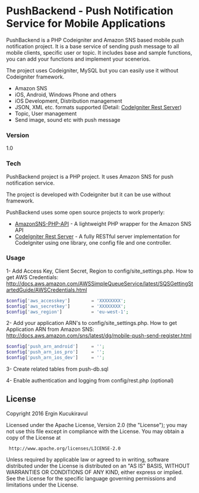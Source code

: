 # PushBackend - Push Notification Service for Mobile Applications

PushBackend is a PHP Codeigniter and Amazon SNS based mobile push notification project. It is a base service of sending push message to all mobile clients, specific user or topic. It includes base and sample functions, you can add your functions and implement your scenerios.

The project uses Codeigniter, MySQL but you can easily use it without Codeigniter framework. 

- Amazon SNS 
- iOS, Android, Windows Phone and others
- iOS Development, Distribution management
- JSON, XML etc. formats supported (Detail:  [CodeIgniter Rest Server])
- Topic, User management
- Send image, sound etc with push message
### Version
1.0

### Tech

PushBackend project is a PHP project. It uses Amazon SNS for push notification service.

The project is developed with Codeigniter but it can be use without framework.

PushBackend uses some open source projects to work properly:

* [AmazonSNS-PHP-API] - A lightweight PHP wrapper for the Amazon SNS API
* [CodeIgniter Rest Server] - A fully RESTful server implementation for CodeIgniter using one library, one config file and one controller.


### Usage

1- Add Access Key, Client Secret, Region to config/site_settings.php. How to get AWS Credentials: http://docs.aws.amazon.com/AWSSimpleQueueService/latest/SQSGettingStartedGuide/AWSCredentials.html
```php
$config['aws_accesskey']        = 'XXXXXXXX';
$config['aws_secretkey']        = 'XXXXXXXX';
$config['aws_region']           = 'eu-west-1';
```

2- Add your application ARN's to config/site_settings.php. How to get Application ARN from Amazon SNS: http://docs.aws.amazon.com/sns/latest/dg/mobile-push-send-register.html
```php
$config['push_arn_android']     = '';
$config['push_arn_ios_pro']     = '';
$config['push_arn_ios_dev']     = '';
```

3- Create related tables from push-db.sql

4- Enable authentication and logging from config/rest.php (optional)

License
----
Copyright 2016 Ergin Kucukiravul

   Licensed under the Apache License, Version 2.0 (the "License");
   you may not use this file except in compliance with the License.
   You may obtain a copy of the License at

     http://www.apache.org/licenses/LICENSE-2.0

   Unless required by applicable law or agreed to in writing, software
   distributed under the License is distributed on an "AS IS" BASIS,
   WITHOUT WARRANTIES OR CONDITIONS OF ANY KIND, either express or implied.
   See the License for the specific language governing permissions and
   limitations under the License.





   [AmazonSNS-PHP-API]: <https://github.com/chrisbarr/AmazonSNS-PHP-API>
   [CodeIgniter Rest Server]: <https://github.com/philsturgeon/codeigniter-restserver>
